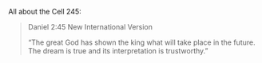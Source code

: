 All about the Cell 245:

>
>Daniel 2:45 New International Version
>
>“The great God has shown the king what will take place in the future. The dream is true and its interpretation is 
trustworthy.”
>

